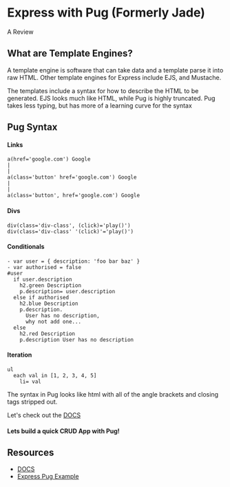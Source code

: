 # Express with Pug (Formerly Jade)

A Review

## What are Template Engines?
 
A template engine is software that can take data and a template parse it into raw HTML. Other template engines for Express include EJS, and Mustache.

The templates include a syntax for how to describe the HTML to be generated. EJS looks much like HTML, while Pug is highly truncated. Pug takes less typing, but has more of a learning curve for the syntax

## Pug Syntax

#### Links

```pug
a(href='google.com') Google
|
|
a(class='button' href='google.com') Google
|
|
a(class='button', href='google.com') Google
```

#### Divs

```pug
div(class='div-class', (click)='play()')
div(class='div-class' '(click)'='play()')
```

#### Conditionals

```pug
- var user = { description: 'foo bar baz' }
- var authorised = false
#user
  if user.description
    h2.green Description
    p.description= user.description
  else if authorised
    h2.blue Description
    p.description.
      User has no description,
      why not add one...
  else
    h2.red Description
    p.description User has no description
```

#### Iteration

```pug
ul
  each val in [1, 2, 3, 4, 5]
    li= val
```

The syntax in Pug looks like html with all of the angle brackets and closing tags stripped out. 

Let's check out the [DOCS](https://pugjs.org/language/attributes.html)

#### Lets build a quick CRUD App with Pug! 


## Resources

* [DOCS](https://pugjs.org/language/attributes.html)
* [Express Pug Example](https://github.com/awhit012/express-pug)
